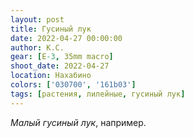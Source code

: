 ```yaml
---
layout: post
title: Гусиный лук
date: 2022-04-27 00:00:00
author: К.С.
gear: [E-3, 35mm macro]
shoot_date: 2022-04-27
location: Нахабино
colors: ['030700', '161b03']
tags: [растения, лилейные, гусиный лук]
---
```

_Малый гусиный лук_, например.
